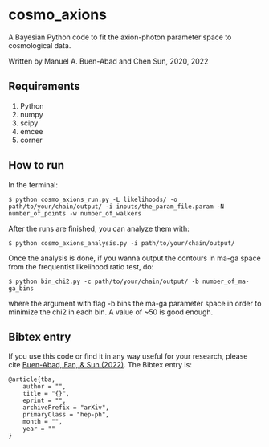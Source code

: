 # cosmo_axions
A Bayesian Python code to fit the axion-photon parameter space to cosmological data.

Written by Manuel A. Buen-Abad and Chen Sun, 2020, 2022

Requirements
-----------------------------------------

1. Python  
2. numpy  
3. scipy  
4. emcee  
5. corner  


How to run
-----------------------------------------

In the terminal:

	$ python cosmo_axions_run.py -L likelihoods/ -o path/to/your/chain/output/ -i inputs/the_param_file.param -N number_of_points -w number_of_walkers

After the runs are finished, you can analyze them with:

	$ python cosmo_axions_analysis.py -i path/to/your/chain/output/

Once the analysis is done, if you wanna output the contours in ma-ga space from the frequentist likelihood ratio test, do:

	$ python bin_chi2.py -c path/to/your/chain/output/ -b number_of_ma-ga_bins

where the argument with flag -b bins the ma-ga parameter space in order to minimize the chi2 in each bin. A value of ~50 is good enough.


Bibtex entry
-----------------------------------------

If you use this code or find it in any way useful for your research, please cite [Buen-Abad, Fan, & Sun (2022)](tba). The Bibtex entry is:

	@article{tba,
	    author = "",
	    title = "{}",
	    eprint = "",
	    archivePrefix = "arXiv",
	    primaryClass = "hep-ph",
	    month = "",
	    year = ""
	}
